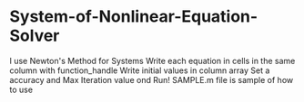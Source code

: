 # System-of-Nonlinear-Equation-Solver
 I use Newton's Method for Systems 
 Write each equation in cells in the same column with function_handle 
 Write initial values in column array
 Set a accuracy and Max Iteration  value ond Run!
 SAMPLE.m file is sample of how to use
